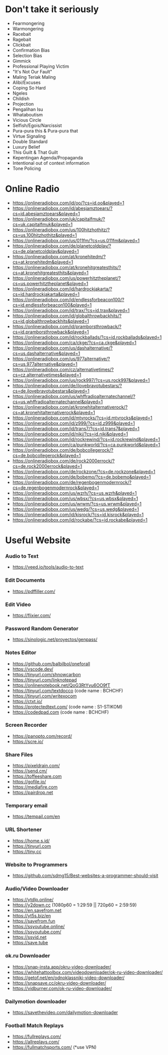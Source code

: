 









# Don't take it seriously
- Fearmongering
- Warmongering
- Racebait
- Ragebait
- Clickbait
- Confirmation Bias
- Selection Bias
- Gimmick
- Professional Playing Victim
- "It's Not Our Fault"
- Maling Teriak Maling
- Alibi/Excuses
- Coping So Hard
- Ngeles
- Childish
- Projection
- Pengalihan Isu
- Whataboutism
- Vicious Circle
- Selfish/Egois/Narcissist
- Pura-pura this & Pura-pura that
- Virtue Signaling
- Double Standard
- Luxury Belief
- This Guilt & That Guilt
- Kepentingan Agenda/Propaganda
- Intentional out of context information
- Tone Policing

# Online Radio
- https://onlineradiobox.com/id/oo/?cs=id.oo&played=1
- https://onlineradiobox.com/id/abesjamztoears/?cs=id.abesjamztoears&played=1
- https://onlineradiobox.com/uk/capitalfmuk/?cs=uk.capitalfmuk&played=1
- https://onlineradiobox.com/us/100hitzhothitz/?cs=us.100hitzhothitz&played=1
- https://onlineradiobox.com/us/011fm/?cs=us.011fm&played=1
- https://onlineradiobox.com/de/planetcoldplay/?cs=de.planetcoldplay&played=1
- https://onlineradiobox.com/at/kronehitedm/?cs=at.kronehitedm&played=1
- https://onlineradiobox.com/at/kronehitgreatesthits/?cs=at.kronehitgreatesthits&played=1
- https://onlineradiobox.com/us/powerhitztheplanet/?cs=us.powerhitztheplanet&played=1
- https://onlineradiobox.com/id/hardrockjakarta/?cs=id.hardrockjakarta&played=1
- https://onlineradiobox.com/id/endlessforbeacon100/?cs=id.endlessforbeacon100&played=1
- https://onlineradiobox.com/id/trax/?cs=id.trax&played=1
- https://onlineradiobox.com/id/globalthrowbackhits/?cs=id.globalthrowbackhits&played=1
- https://onlineradiobox.com/id/pramborsthrowback/?cs=id.pramborsthrowback&played=1
- https://onlineradiobox.com/id/rockballads/?cs=id.rockballads&played=1
- https://onlineradiobox.com/ca/ckge/?cs=ca.ckge&played=1
- https://onlineradiobox.com/us/dashalternative/?cs=us.dashalternative&played=1
- https://onlineradiobox.com/us/977alternative/?cs=us.977alternative&played=1
- https://onlineradiobox.com/cz/alternativetimes/?cs=cz.alternativetimes&played=1
- https://onlineradiobox.com/us/rock997/?cs=us.rock997&played=1
- https://onlineradiobox.com/de/ilovebravotubestars/?cs=de.ilovebravotubestars&played=1
- https://onlineradiobox.com/us/whffradioalternatechannel/?cs=us.whffradioalternatechannel&played=1
- https://onlineradiobox.com/at/kronehitalternativerock/?cs=at.kronehitalternativerock&played=1
- https://onlineradiobox.com/id/mtvrocks/?cs=id.mtvrocks&played=1
- https://onlineradiobox.com/id/z999/?cs=id.z999&played=1
- https://onlineradiobox.com/id/trans7/?cs=id.trans7&played=1
- https://onlineradiobox.com/id/niki/?cs=id.niki&played=1
- https://onlineradiobox.com/id/rockrewind/?cs=id.rockrewind&played=1
- https://onlineradiobox.com/ca/punkworld/?cs=ca.punkworld&played=1
- https://onlineradiobox.com/de/bobcollegerock/?cs=de.bobcollegerock&played=1
- https://onlineradiobox.com/de/rock2000errock/?cs=de.rock2000errock&played=1
- https://onlineradiobox.com/de/rockzone/?cs=de.rockzone&played=1
- https://onlineradiobox.com/de/bobemo/?cs=de.bobemo&played=1
- https://onlineradiobox.com/de/regenbogenmodernrock/?cs=de.regenbogenmodernrock&played=1
- https://onlineradiobox.com/us/wzrh/?cs=us.wzrh&played=1
- https://onlineradiobox.com/us/wbsx/?cs=us.wbsx&played=1
- https://onlineradiobox.com/us/wrwm/?cs=us.wrwm&played=1
- https://onlineradiobox.com/us/wedg/?cs=us.wedg&played=1
- https://onlineradiobox.com/id/kisrock/?cs=id.kisrock&played=1
- https://onlineradiobox.com/id/rockabe/?cs=id.rockabe&played=1

# Useful Website

  ### Audio to Text
  - https://veed.io/tools/audio-to-text

  ### Edit Documents
  - https://pdffiller.com/

  ### Edit Video
  - https://flixier.com/

  ### Password Random Generator
  - https://sinologic.net/proyectos/genpass/

  ### Notes Editor
  - https://github.com/balbilbol/oneforall
  - https://vscode.dev/
  - https://tinyurl.com/shnowcarbon
  - https://tinyurl.com/linknotepad
  - https://onlinenotebook.net/QoG3RtYvu6OO9fT
  - https://tinyurl.com/textdocco              (code name : BCHCHF)
  - https://tinyurl.com/writexocom
  - https://ctxt.io/
  - https://protectedtext.com/                 (code name : S1-STIKOM)
  - https://codedpad.com                       (code name : BCHCHF)
     
  ### Screen Recorder
  - https://panopto.com/record/
  - https://scre.io/

  ### Share Files
  - https://pixeldrain.com/
  - https://send.cm/
  - https://toffeeshare.com
  - https://gofile.io/
  - https://mediafire.com
  - https://pairdrop.net

  ### Temporary email
  - https://tempail.com/en

  ### URL Shortener
  - https://home.s.id/
  - https://tinyurl.com
  - https://tiny.cc

  ### Website to Programmers
  - https://github.com/sdmg15/Best-websites-a-programmer-should-visit
  
  ### Audio/Video Downloader
  - https://ytdlp.online/
  - https://y2down.cc        (1080p60 = 1:29:59 || 720p60 = 2:59:59)
  - https://en.savefrom.net
  - https://yt5s.biz/en
  - https://savefrom.fun
  - https://ssyoutube.online/
  - https://ssyoutube.com/
  - https://ssvid.net
  - https://save.tube

  ### ok.ru Downloader
  - https://snap-insta.app/okru-video-downloader/
  - https://whitehattoolbox.com/videodownloader/ok-ru-video-downloader/
  - https://getof.net/en/odnoklassniki-video-downloader/
  - https://snapsave.cc/okru-video-downloader/
  - https://vidburner.com/ok-ru-video-downloader/

  ### Dailymotion downloader
  - https://savethevideo.com/dailymotion-downloader

  ### Football Match Replays
  - https://fullreplays.com/
  - https://allreplays.com/
  - https://fullmatchsports.com/ (*use VPN)
